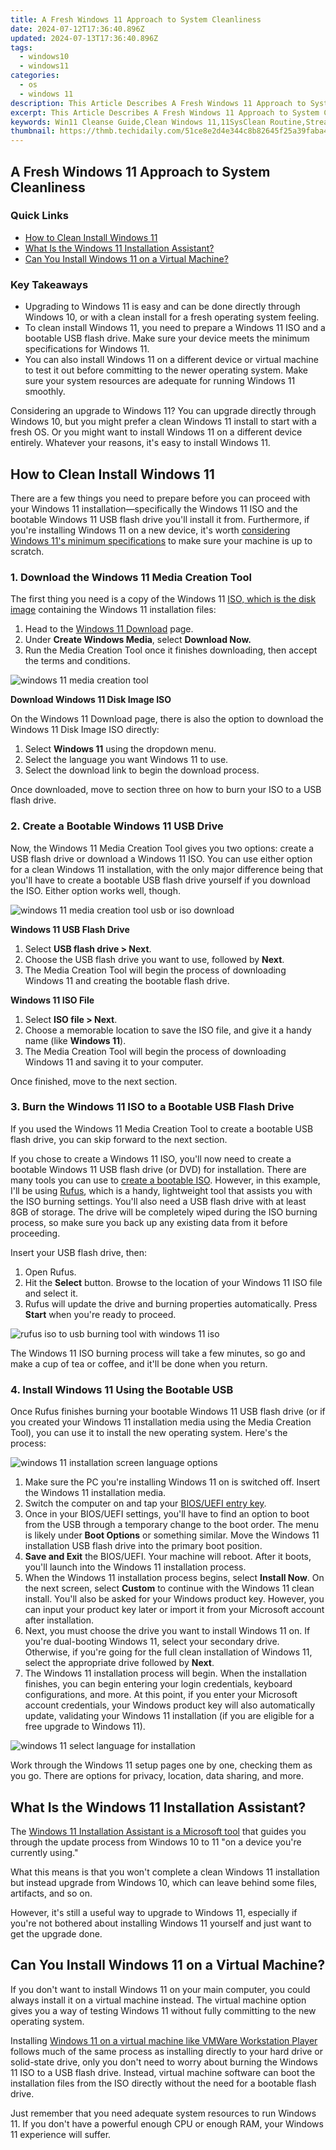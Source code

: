 ```yaml
---
title: A Fresh Windows 11 Approach to System Cleanliness
date: 2024-07-12T17:36:40.896Z
updated: 2024-07-13T17:36:40.896Z
tags:
  - windows10
  - windows11
categories:
  - os
  - windows 11
description: This Article Describes A Fresh Windows 11 Approach to System Cleanliness
excerpt: This Article Describes A Fresh Windows 11 Approach to System Cleanliness
keywords: Win11 Cleanse Guide,Clean Windows 11,11SysClean Routine,Streamline Win11,Refresh Win OS,Optimize Windows 11,Tidy Up Win11
thumbnail: https://thmb.techidaily.com/51ce8e2d4e344c8b82645f25a39faba4287a1c5da16a59ee967932588d09ef10.jpg
---
```


## A Fresh Windows 11 Approach to System Cleanliness

### Quick Links

* [How to Clean Install Windows 11](#how-to-clean-install-windows-11)
* [What Is the Windows 11 Installation Assistant?](#what-is-the-windows-11-installation-assistant)
* [Can You Install Windows 11 on a Virtual Machine?](#can-you-install-windows-11-on-a-virtual-machine)

### Key Takeaways

* Upgrading to Windows 11 is easy and can be done directly through Windows 10, or with a clean install for a fresh operating system feeling.
* To clean install Windows 11, you need to prepare a Windows 11 ISO and a bootable USB flash drive. Make sure your device meets the minimum specifications for Windows 11\.
* You can also install Windows 11 on a different device or virtual machine to test it out before committing to the newer operating system. Make sure your system resources are adequate for running Windows 11 smoothly.

 Considering an upgrade to Windows 11? You can upgrade directly through Windows 10, but you might prefer a clean Windows 11 install to start with a fresh OS. Or you might want to install Windows 11 on a different device entirely. Whatever your reasons, it's easy to install Windows 11\.

## How to Clean Install Windows 11

 There are a few things you need to prepare before you can proceed with your Windows 11 installation—specifically the Windows 11 ISO and the bootable Windows 11 USB flash drive you'll install it from. Furthermore, if you're installing Windows 11 on a new device, it's worth [considering Windows 11's minimum specifications](https://www.makeuseof.com/windows-11-old-pc-to-go-rufus/) to make sure your machine is up to scratch.

### 1\. Download the Windows 11 Media Creation Tool

 The first thing you need is a copy of the Windows 11 [ISO, which is the disk image](https://www.makeuseof.com/what-is-a-disk-image-explained/) containing the Windows 11 installation files:

1. Head to the [Windows 11 Download](https://www.microsoft.com/software-download/windows11) page.
2. Under **Create Windows Media**, select **Download Now.**
3. Run the Media Creation Tool once it finishes downloading, then accept the terms and conditions.

![windows 11 media creation tool](https://static1.makeuseofimages.com/wordpress/wp-content/uploads/2024/01/windows-11-media-creation-tool.jpg)

**Download Windows 11 Disk Image ISO**

 On the Windows 11 Download page, there is also the option to download the Windows 11 Disk Image ISO directly:

1. Select **Windows 11** using the dropdown menu.
2. Select the language you want Windows 11 to use.
3. Select the download link to begin the download process.

 Once downloaded, move to section three on how to burn your ISO to a USB flash drive.

### 2\. Create a Bootable Windows 11 USB Drive

 Now, the Windows 11 Media Creation Tool gives you two options: create a USB flash drive or download a Windows 11 ISO. You can use either option for a clean Windows 11 installation, with the only major difference being that you'll have to create a bootable USB flash drive yourself if you download the ISO. Either option works well, though.

![windows 11 media creation tool usb or iso download](https://static1.makeuseofimages.com/wordpress/wp-content/uploads/2024/01/windows-11-media-creation-tool-usb-or-iso-download.jpg)

**Windows 11 USB Flash Drive**

1. Select **USB flash drive > Next**.
2. Choose the USB flash drive you want to use, followed by **Next**.
3. The Media Creation Tool will begin the process of downloading Windows 11 and creating the bootable flash drive.

**Windows 11 ISO File**

1. Select **ISO file > Next**.
2. Choose a memorable location to save the ISO file, and give it a handy name (like **Windows 11**).
3. The Media Creation Tool will begin the process of downloading Windows 11 and saving it to your computer.

 Once finished, move to the next section.

### 3\. Burn the Windows 11 ISO to a Bootable USB Flash Drive

 If you used the Windows 11 Media Creation Tool to create a bootable USB flash drive, you can skip forward to the next section.

 If you chose to create a Windows 11 ISO, you'll now need to create a bootable Windows 11 USB flash drive (or DVD) for installation. There are many tools you can use to [create a bootable ISO](https://www.makeuseof.com/tag/10-tools-make-bootable-usb-iso-file/). However, in this example, I'll be using [Rufus](https://rufus.ie/en/), which is a handy, lightweight tool that assists you with the ISO burning settings. You'll also need a USB flash drive with at least 8GB of storage. The drive will be completely wiped during the ISO burning process, so make sure you back up any existing data from it before proceeding.

 Insert your USB flash drive, then:

1. Open Rufus.
2. Hit the **Select** button. Browse to the location of your Windows 11 ISO file and select it.
3. Rufus will update the drive and burning properties automatically. Press **Start** when you're ready to proceed.

![rufus iso to usb burning tool with windows 11 iso](https://static1.makeuseofimages.com/wordpress/wp-content/uploads/2024/01/rufus-iso-to-usb-burning-tool-with-windows-11-iso.jpg)

 The Windows 11 ISO burning process will take a few minutes, so go and make a cup of tea or coffee, and it'll be done when you return.

### 4\. Install Windows 11 Using the Bootable USB

 Once Rufus finishes burning your bootable Windows 11 USB flash drive (or if you created your Windows 11 installation media using the Media Creation Tool), you can use it to install the new operating system. Here's the process:

![windows 11 installation screen language options](https://static1.makeuseofimages.com/wordpress/wp-content/uploads/2024/01/windows-11-installation-screen-language-options.jpg)

1. Make sure the PC you're installing Windows 11 on is switched off. Insert the Windows 11 installation media.
2. Switch the computer on and tap your [BIOS/UEFI entry key](https://www.makeuseof.com/tag/enter-bios-computer/).
3. Once in your BIOS/UEFI settings, you'll have to find an option to boot from the USB through a temporary change to the boot order. The menu is likely under **Boot Options** or something similar. Move the Windows 11 installation USB flash drive into the primary boot position.
4. **Save and Exit** the BIOS/UEFI. Your machine will reboot. After it boots, you'll launch into the Windows 11 installation process.
5. When the Windows 11 installation process begins, select **Install Now**. On the next screen, select **Custom** to continue with the Windows 11 clean install. You'll also be asked for your Windows product key. However, you can input your product key later or import it from your Microsoft account after installation.
6. Next, you must choose the drive you want to install Windows 11 on. If you're dual-booting Windows 11, select your secondary drive. Otherwise, if you're going for the full clean installation of Windows 11, select the appropriate drive followed by **Next**.
7. The Windows 11 installation process will begin. When the installation finishes, you can begin entering your login credentials, keyboard configurations, and more. At this point, if you enter your Microsoft account credentials, your Windows product key will also automatically update, validating your Windows 11 installation (if you are eligible for a free upgrade to Windows 11).

![windows 11 select language for installation](https://static1.makeuseofimages.com/wordpress/wp-content/uploads/2021/09/windows-11-select-language-for-installation.jpg)

 Work through the Windows 11 setup pages one by one, checking them as you go. There are options for privacy, location, data sharing, and more.

## What Is the Windows 11 Installation Assistant?

 The [Windows 11 Installation Assistant is a Microsoft tool](https://www.makeuseof.com/windows-11-installation-assistant-guide/) that guides you through the update process from Windows 10 to 11 "on a device you're currently using."

 What this means is that you won't complete a clean Windows 11 installation but instead upgrade from Windows 10, which can leave behind some files, artifacts, and so on.

 However, it's still a useful way to upgrade to Windows 11, especially if you're not bothered about installing Windows 11 yourself and just want to get the upgrade done.

## Can You Install Windows 11 on a Virtual Machine?

 If you don't want to install Windows 11 on your main computer, you could always install it on a virtual machine instead. The virtual machine option gives you a way of testing Windows 11 without fully committing to the new operating system.

 Installing [Windows 11 on a virtual machine like VMWare Workstation Player](https://www.makeuseof.com/install-windows-11-vmware-workstation-17-player/) follows much of the same process as installing directly to your hard drive or solid-state drive, only you don't need to worry about burning the Windows 11 ISO to a USB flash drive. Instead, virtual machine software can boot the installation files from the ISO directly without the need for a bootable flash drive.

 Just remember that you need adequate system resources to run Windows 11\. If you don't have a powerful enough CPU or enough RAM, your Windows 11 experience will suffer.



<ins class="adsbygoogle"
      style="display:block"
      data-ad-client="ca-pub-7571918770474297"
      data-ad-slot="8358498916"
      data-ad-format="auto"
      data-full-width-responsive="true"></ins>

